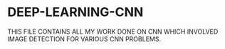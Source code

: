 # DEEP-LEARNING-CNN
THIS FILE CONTAINS ALL MY WORK DONE ON CNN WHICH INVOLVED IMAGE DETECTION FOR VARIOUS CNN PROBLEMS.
